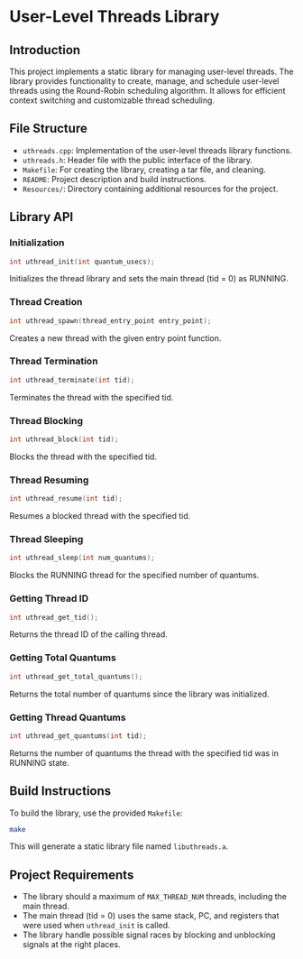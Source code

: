 # User-Level Threads Library

## Introduction

This project implements a static library for managing user-level threads. The library provides functionality to create, manage, and schedule user-level threads using the Round-Robin scheduling algorithm. It allows for efficient context switching and customizable thread scheduling.

## File Structure

- `uthreads.cpp`: Implementation of the user-level threads library functions.
- `uthreads.h`: Header file with the public interface of the library.
- `Makefile`: For creating the library, creating a tar file, and cleaning.
- `README`: Project description and build instructions.
- `Resources/`: Directory containing additional resources for the project.

## Library API

### Initialization
```cpp
int uthread_init(int quantum_usecs);
```
Initializes the thread library and sets the main thread (tid = 0) as RUNNING.

### Thread Creation
```cpp
int uthread_spawn(thread_entry_point entry_point);
```
Creates a new thread with the given entry point function.

### Thread Termination
```cpp
int uthread_terminate(int tid);
```
Terminates the thread with the specified tid.

### Thread Blocking
```cpp
int uthread_block(int tid);
```
Blocks the thread with the specified tid.

### Thread Resuming
```cpp
int uthread_resume(int tid);
```
Resumes a blocked thread with the specified tid.

### Thread Sleeping
```cpp
int uthread_sleep(int num_quantums);
```
Blocks the RUNNING thread for the specified number of quantums.

### Getting Thread ID
```cpp
int uthread_get_tid();
```
Returns the thread ID of the calling thread.

### Getting Total Quantums
```cpp
int uthread_get_total_quantums();
```
Returns the total number of quantums since the library was initialized.

### Getting Thread Quantums
```cpp
int uthread_get_quantums(int tid);
```
Returns the number of quantums the thread with the specified tid was in RUNNING state.

## Build Instructions

To build the library, use the provided `Makefile`:
```sh
make
```

This will generate a static library file named `libuthreads.a`.

## Project Requirements

- The library should a maximum of `MAX_THREAD_NUM` threads, including the main thread.
- The main thread (tid = 0) uses the same stack, PC, and registers that were used when `uthread_init` is called.
- The library handle possible signal races by blocking and unblocking signals at the right places.
